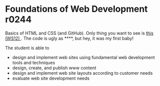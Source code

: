 # Foundations of Web Development r0244

Basics of HTML and CSS (and GitHub).
Only thing you want to see is <a href="https://lalefal.github.io/r0244/ws12/"> this (WS12) </a>. The code is ugly as ****, but hey, it was my first baby!

The student is able to
- design and implement web sites using fundamental web development tools and techniques
- design, create, and publish www content
- design and implement web site layouts according to customer needs
- evaluate web site development needs
